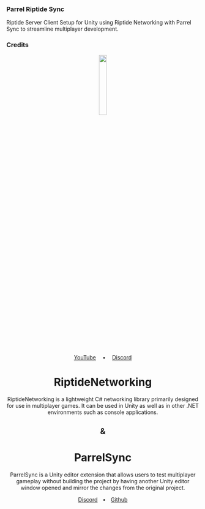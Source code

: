### Parrel Riptide Sync
 Riptide Server Client Setup for Unity using Riptide Networking with Parrel Sync to streamline multiplayer development.

### Credits
<div align="center">
  <a href="https://github.com/tom-weiland/RiptideNetworking">
    <img src="https://user-images.githubusercontent.com/51303091/119734159-690afc00-be2f-11eb-9673-c1f998025a3e.png" width="20%" height="auto">
  </a>
</div>
<div align="center">
    <a href="https://tomweiland.net/youtube">YouTube</a>
    &emsp;<b>•</b>&emsp;
    <a href="https://discord.com/invite/tomweiland">Discord</a>
    <h1>RiptideNetworking</h1>
<p>RiptideNetworking is a lightweight C# networking library primarily designed for use in multiplayer games. It can be used in Unity as well as in other .NET environments such as console applications.
</p>
</div>

<h2 align="center">&</h2>
<div align="center">
    <h1>ParrelSync</h1>
    <p>ParrelSync is a Unity editor extension that allows users to test multiplayer gameplay without building the project by having another Unity editor window opened and mirror the changes from the original project.
    </p>
</div>
<div align="center"><a href="https://discord.gg/TmQk2qG">Discord</a>&emsp;<b>•</b>&emsp;<a href="https://github.com/VeriorPies/ParrelSync">Github</a>
</div></div>